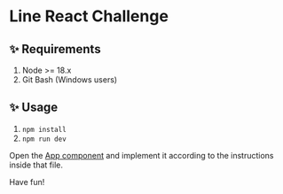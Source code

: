 # Line React Challenge

## ✨ Requirements

1. Node >= 18.x
2. Git Bash (Windows users)

## ✨ Usage

1. `npm install`
2. `npm run dev`

Open the [App component](./frontend/components/App.js) and implement it according to the instructions inside that file.

Have fun!
